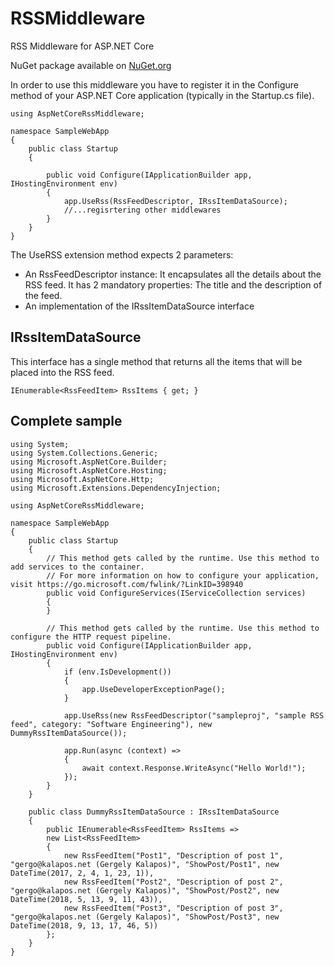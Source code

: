 # RSSMiddleware
RSS Middleware for ASP.NET Core


NuGet package available on [NuGet.org](https://www.nuget.org/packages/AspNetCoreRssMiddleware/)

In order to use this middleware you have to register it in the Configure method of your ASP.NET Core application (typically in the Startup.cs file).


```
using AspNetCoreRssMiddleware;

namespace SampleWebApp
{
    public class Startup
    {   
    
        public void Configure(IApplicationBuilder app, IHostingEnvironment env)
        {
            app.UseRss(RssFeedDescriptor, IRssItemDataSource);
            //...regisrtering other middlewares
        }
    }
}
```

The UseRSS extension method expects 2 parameters:
* An RssFeedDescriptor instance: It encapsulates all the details about the RSS feed. It has 2 mandatory properties: The title and the description of the feed.
* An implementation of the IRssItemDataSource interface 


## IRssItemDataSource

This interface has a single method that returns all the items that will be placed into the RSS feed.

```IEnumerable<RssFeedItem> RssItems { get; }```


## Complete sample

```
using System;
using System.Collections.Generic;
using Microsoft.AspNetCore.Builder;
using Microsoft.AspNetCore.Hosting;
using Microsoft.AspNetCore.Http;
using Microsoft.Extensions.DependencyInjection;

using AspNetCoreRssMiddleware;

namespace SampleWebApp
{
    public class Startup
    {
        // This method gets called by the runtime. Use this method to add services to the container.
        // For more information on how to configure your application, visit https://go.microsoft.com/fwlink/?LinkID=398940
        public void ConfigureServices(IServiceCollection services)
        {
        }

        // This method gets called by the runtime. Use this method to configure the HTTP request pipeline.
        public void Configure(IApplicationBuilder app, IHostingEnvironment env)
        {
            if (env.IsDevelopment())
            {
                app.UseDeveloperExceptionPage();
            }

            app.UseRss(new RssFeedDescriptor("sampleproj", "sample RSS feed", category: "Software Engineering"), new DummyRssItemDataSource());

            app.Run(async (context) =>
            {
                await context.Response.WriteAsync("Hello World!");
            });
        }
    }

    public class DummyRssItemDataSource : IRssItemDataSource
    {
        public IEnumerable<RssFeedItem> RssItems =>
        new List<RssFeedItem>
        {
            new RssFeedItem("Post1", "Description of post 1", "gergo@kalapos.net (Gergely Kalapos)", "ShowPost/Post1", new DateTime(2017, 2, 4, 1, 23, 1)),
            new RssFeedItem("Post2", "Description of post 2", "gergo@kalapos.net (Gergely Kalapos)", "ShowPost/Post2", new DateTime(2018, 5, 13, 9, 11, 43)),
            new RssFeedItem("Post3", "Description of post 3", "gergo@kalapos.net (Gergely Kalapos)", "ShowPost/Post3", new DateTime(2018, 9, 13, 17, 46, 5))
        };
    }
}

```
